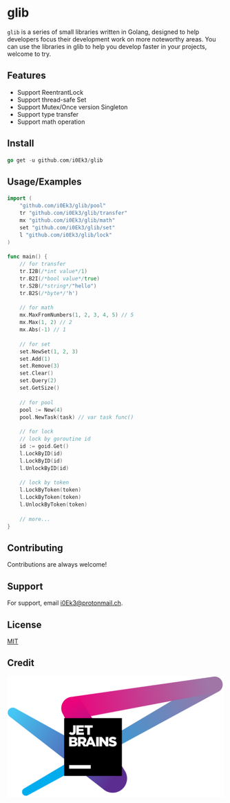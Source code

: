 # glib

`glib` is a series of small libraries written in Golang, designed to help developers focus their development work on more noteworthy areas. You can use the libraries in glib to help you develop faster in your projects, welcome to try.


## Features

- Support ReentrantLock
- Support thread-safe Set
- Support Mutex/Once version Singleton
- Support type transfer
- Support math operation

## Install

```Go
go get -u github.com/i0Ek3/glib
```


## Usage/Examples

```Go
import (
    "github.com/i0Ek3/glib/pool"
    tr "github.com/i0Ek3/glib/transfer"
    mx "github.com/i0Ek3/glib/math"
    set "github.com/i0Ek3/glib/set"
    l "github.com/i0Ek3/glib/lock"
)

func main() {
    // for transfer
    tr.I2B(/*int value*/1)
    tr.B2I(/*bool value*/true)
    tr.S2B(/*string*/"hello")
    tr.B2S(/*byte*/'h')

    // for math
    mx.MaxFromNumbers(1, 2, 3, 4, 5) // 5
    mx.Max(1, 2) // 2
    mx.Abs(-1) // 1

    // for set
    set.NewSet(1, 2, 3)
    set.Add(1)
    set.Remove(3)
    set.Clear()
    set.Query(2)
    set.GetSize()

    // for pool
    pool := New(4)
    pool.NewTask(task) // var task func()

    // for lock
    // lock by goroutine id
    id := goid.Get()
    l.LockByID(id)
    l.LockByID(id)
    l.UnlockByID(id)

    // lock by token
    l.LockByToken(token)
    l.LockByToken(token)
    l.UnlockByToken(token)

    // more...
}
```


## Contributing

Contributions are always welcome!

## Support

For support, email i0Ek3@protonmail.ch.


## License

[MIT](https://choosealicense.com/licenses/mit/)


## Credit

![](https://raw.githubusercontent.com/panjf2000/illustrations/master/jetbrains/jetbrains-variant-4.png)
